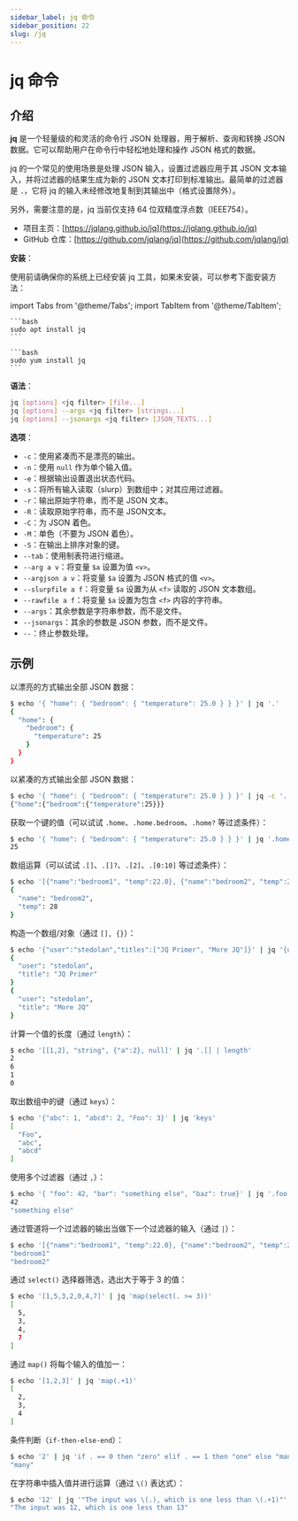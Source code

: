 ```yaml
---
sidebar_label: jq 命令
sidebar_position: 22
slug: /jq
---
```


# jq 命令



## 介绍

**jq** 是一个轻量级的和灵活的命令行 JSON 处理器，用于解析、查询和转换 JSON 数据。它可以帮助用户在命令行中轻松地处理和操作 JSON 格式的数据。

jq 的一个常见的使用场景是处理 JSON 输入，设置过滤器应用于其 JSON 文本输入，并将过滤器的结果生成为新的 JSON 文本打印到标准输出。最简单的过滤器是 `.`，它将 jq 的输入未经修改地复制到其输出中（格式设置除外）。

另外，需要注意的是，jq 当前仅支持 64 位双精度浮点数（IEEE754）。

- 项目主页：[https://jqlang.github.io/jq](https://jqlang.github.io/jq)
- GitHub 仓库：[https://github.com/jqlang/jq](https://github.com/jqlang/jq)

**安装**：

使用前请确保你的系统上已经安装 jq 工具，如果未安装，可以参考下面安装方法：

import Tabs from '@theme/Tabs';
import TabItem from '@theme/TabItem';

<Tabs>
  <TabItem value="apt" label="Debian/Ubuntu" default>

    ```bash
    sudo apt install jq
    ```
  </TabItem>
  <TabItem value="yum" label="CentOS/RHEL">

    ```bash
    sudo yum install jq
    ```
  </TabItem>
</Tabs>

**语法**：

```bash
jq [options] <jq filter> [file...]
jq [options] --args <jq filter> [strings...]
jq [options] --jsonargs <jq filter> [JSON_TEXTS...]
```

**选项**：

- `-c`：使用紧凑而不是漂亮的输出。
- `-n`：使用 `null` 作为单个输入值。
- `-e`：根据输出设置退出状态代码。
- `-s`：将所有输入读取（slurp）到数组中；对其应用过滤器。
- `-r`：输出原始字符串，而不是 JSON 文本。
- `-R`：读取原始字符串，而不是 JSON文本。
- `-C`：为 JSON 着色。
- `-M`：单色（不要为 JSON 着色）。
- `-S`：在输出上排序对象的键。
- `--tab`：使用制表符进行缩进。
- `--arg a v`：将变量 `$a` 设置为值 `<v>`。
- `--argjson a v`：将变量 `$a` 设置为 JSON 格式的值 `<v>`。
- `--slurpfile a f`：将变量 `$a` 设置为从 `<f>` 读取的 JSON 文本数组。
- `--rawfile a f`：将变量 `$a` 设置为包含 `<f>` 内容的字符串。
- `--args`：其余参数是字符串参数，而不是文件。
- `--jsonargs`：其余的参数是 JSON 参数，而不是文件。
- `--`：终止参数处理。



## 示例

以漂亮的方式输出全部 JSON 数据：

```bash
$ echo '{ "home": { "bedroom": { "temperature": 25.0 } } }' | jq '.'
{
  "home": {
    "bedroom": {
      "temperature": 25
    }
  }
}
```

以紧凑的方式输出全部 JSON 数据：

```bash
$ echo '{ "home": { "bedroom": { "temperature": 25.0 } } }' | jq -c '.'
{"home":{"bedroom":{"temperature":25}}}
```

获取一个键的值（可以试试 `.home`、`.home.bedroom`、`.home?` 等过滤条件）：

```bash
$ echo '{ "home": { "bedroom": { "temperature": 25.0 } } }' | jq '.home.bedroom.temperature'
25
```

数组运算（可以试试 `.[]`、`.[]?`、`.[2]`、`.[0:10]` 等过滤条件）： 

```bash
$ echo '[{"name":"bedroom1", "temp":22.0}, {"name":"bedroom2", "temp":28.0}]' | jq '.[1]'
{
  "name": "bedroom2",
  "temp": 28
}
```

构造一个数组/对象（通过 `[], {}`）：

```bash
$ echo '{"user":"stedolan","titles":["JQ Primer", "More JQ"]}' | jq '{user, title: .titles[]}'
{
  "user": "stedolan",
  "title": "JQ Primer"
}
{
  "user": "stedolan",
  "title": "More JQ"
}
```

计算一个值的长度（通过 `length`）：

```bash
$ echo '[[1,2], "string", {"a":2}, null]' | jq '.[] | length'
2
6
1
0
```

取出数组中的键（通过 `keys`）：

```bash
$ echo '{"abc": 1, "abcd": 2, "Foo": 3}' | jq 'keys'
[
  "Foo",
  "abc",
  "abcd"
]
```

使用多个过滤器（通过 `,`）：

```bash
$ echo '{ "foo": 42, "bar": "something else", "baz": true}' | jq '.foo, .bar'
42
"something else"
```

通过管道将一个过滤器的输出当做下一个过滤器的输入（通过 `|`）：

```bash
$ echo '[{"name":"bedroom1", "temp":22.0}, {"name":"bedroom2", "temp":28.0}]' | jq '.[] | .name'
"bedroom1"
"bedroom2"
```

通过 `select()` 选择器筛选，选出大于等于 3 的值：

```bash
$ echo '[1,5,3,2,0,4,7]' | jq 'map(select(. >= 3))'
[
  5,
  3,
  4,
  7
]
```

通过 `map()` 将每个输入的值加一：

```bash
$ echo '[1,2,3]' | jq 'map(.+1)'
[
  2,
  3,
  4
]
```

条件判断（`if-then-else-end`）：

```bash
$ echo '2' | jq 'if . == 0 then "zero" elif . == 1 then "one" else "many" end'
"many"
```

在字符串中插入值并进行运算（通过 `\()` 表达式）：

```bash
$ echo '12' | jq '"The input was \(.), which is one less than \(.+1)"'
"The input was 12, which is one less than 13"
```
